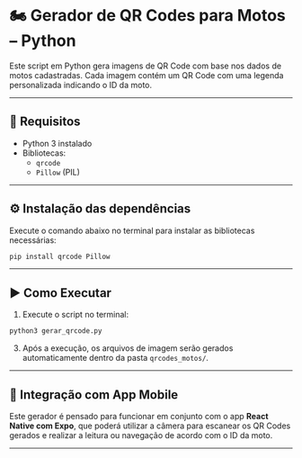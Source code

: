 # 🏍️ Gerador de QR Codes para Motos – Python

Este script em Python gera imagens de QR Code com base nos dados de motos cadastradas. Cada imagem contém um QR Code com uma legenda personalizada indicando o ID da moto.

---

## 🐍 Requisitos

- Python 3 instalado
- Bibliotecas:
  - `qrcode`
  - `Pillow` (PIL)

---

## ⚙️ Instalação das dependências

Execute o comando abaixo no terminal para instalar as bibliotecas necessárias:

```bash
pip install qrcode Pillow
```

---

## ▶️ Como Executar

1. Execute o script no terminal:

```bash
python3 gerar_qrcode.py
```

3. Após a execução, os arquivos de imagem serão gerados automaticamente dentro da pasta `qrcodes_motos/`.

---

## 📲 Integração com App Mobile

Este gerador é pensado para funcionar em conjunto com o app **React Native com Expo**, que poderá utilizar a câmera para escanear os QR Codes gerados e realizar a leitura ou navegação de acordo com o ID da moto.

---
